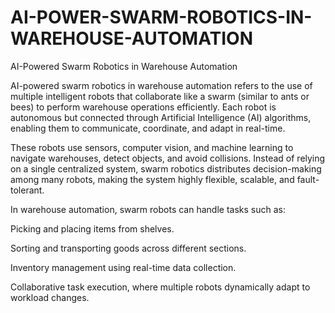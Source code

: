 # AI-POWER-SWARM-ROBOTICS-IN-WAREHOUSE-AUTOMATION

AI-Powered Swarm Robotics in Warehouse Automation

AI-powered swarm robotics in warehouse automation refers to the use of multiple intelligent robots that collaborate like a swarm (similar to ants or bees) to perform warehouse operations efficiently. Each robot is autonomous but connected through Artificial Intelligence (AI) algorithms, enabling them to communicate, coordinate, and adapt in real-time.

These robots use sensors, computer vision, and machine learning to navigate warehouses, detect objects, and avoid collisions. Instead of relying on a single centralized system, swarm robotics distributes decision-making among many robots, making the system highly flexible, scalable, and fault-tolerant.

In warehouse automation, swarm robots can handle tasks such as:

Picking and placing items from shelves.

Sorting and transporting goods across different sections.

Inventory management using real-time data collection.

Collaborative task execution, where multiple robots dynamically adapt to workload changes.
